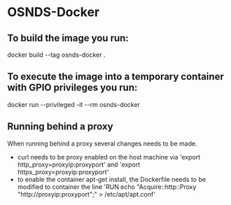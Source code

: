 # OSNDS-Docker
## To build the image you run:
 docker build --tag osnds-docker .
## To execute the image into a temporary container with GPIO privileges you run:
 docker run --privileged -it --rm osnds-docker

## Running behind a proxy
 When running behind a proxy several changes needs to be made.
 - curl needs to be proxy enabled on the host machine via 'export http_proxy=proxyip:proxyport' and 'export https_proxy=proxyip:proxyport'
 - to enable the container apt-get install, the Dockerfile needs to be modified to container the line 'RUN echo "Acquire::http::Proxy \"http://proxyip:proxyport\";" > /etc/apt/apt.conf'